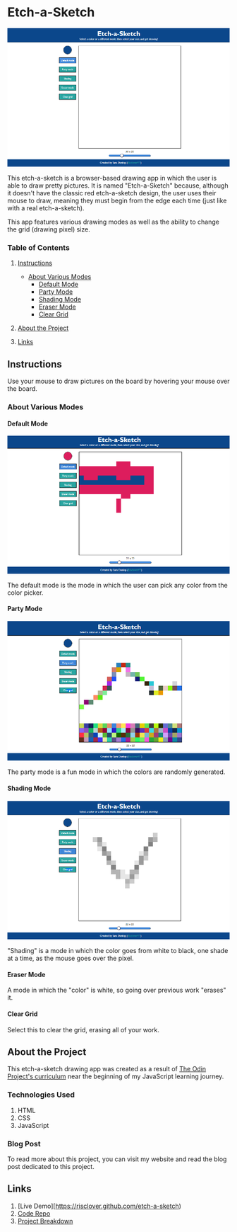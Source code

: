 # Etch-a-Sketch

![](./Images/main_app.png)

This etch-a-sketch is a browser-based drawing app in which the user is able to draw pretty pictures. It is named "Etch-a-Sketch" because, although it doesn't have the classic red etch-a-sketch design, the user uses their mouse to draw, meaning they must begin from the edge each time (just like with a real etch-a-sketch). 

This app features various drawing modes as well as the ability to change the grid (drawing pixel) size.

### Table of Contents
1. [Instructions](#Instructions)
    - [About Various Modes](#about-various-modes)
        - [Default Mode](#default-mode)
        - [Party Mode](#party-mode)
        - [Shading Mode](#shading-mode)
        - [Eraser Mode](#eraser-mode)
        - [Clear Grid](#clear-grid)

2. [About the Project](#about-the-project)
3. [Links](#links)

## Instructions
Use your mouse to draw pictures on the board by hovering your mouse over the board. 

### About Various Modes

#### Default Mode

![](./Images/default_mode.png)

The default mode is the mode in which the user can pick any color from the color picker.

#### Party Mode

![](./Images/party_mode.png)

The party mode is a fun mode in which the colors are randomly generated.

#### Shading Mode

![](./Images/shading_mode.png)

"Shading" is a mode in which the color goes from white to black, one shade at a time, as the mouse goes over the pixel.

#### Eraser Mode

A mode in which the "color" is white, so going over previous work "erases" it.

#### Clear Grid

Select this to clear the grid, erasing all of your work.

## About the Project

This etch-a-sketch drawing app was created as a result of [The Odin Project's curriculum](https://www.theodinproject.com/) near the beginning of my JavaScript learning journey. 

### Technologies Used

1. HTML
2. CSS
3. JavaScript

### Blog Post

To read more about this project, you can visit my website and read the blog post dedicated to this project.

## Links

1. [Live Demo][https://risclover.github.com/etch-a-sketch)
2. [Code Repo](https://www.github.com/Risclover/etch-a-sketch)
3. [Project Breakdown](https://risclover.github.io/official-portfolio/blog/project_breakdown_etchasketch.html)

